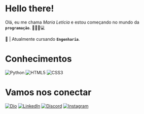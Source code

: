 
# Hello there!
Olá, eu me chama *Maria Leticia* e estou começando no mundo da **`programação`**. 👩🏽‍💻💻

📖 | Atualmente cursando **`Engenharia`**.

# Conhecimentos
![Python](https://img.shields.io/badge/python-3670A0?style=for-the-badge&logo=python&logoColor=ffdd54) 
![HTML5](https://img.shields.io/badge/HTML5-E34F26?style=for-the-badge&logo=html5&logoColor=white) ![CSS3](https://img.shields.io/badge/CSS3-1572B6?style=for-the-badge&logo=css3&logoColor=white)

# Vamos nos conectar
[![Dio](https://img.shields.io/badge/-%20Perfil%20DIO-0077B5?style=for-the-badge&logo=gitbook&logoColor=white)](https://web.dio.me/users/letisousa009/)
[![LinkedIn](https://img.shields.io/badge/LinkedIn-0077B5?style=for-the-badge&logo=linkedin&logoColor=white)](https://www.linkedin.com/in/maria-leticia-de-sousa-silva-920b77255//)
[![Discord](https://img.shields.io/badge/Discord-7289DA?style=for-the-badge&logo=discord&logoColor=white)](https://discord.com/channels/@mleticia.jpg) 
[![Instagram](https://img.shields.io/badge/-Instagram-%23E4405F?style=for-the-badge&logo=instagram&logoColor=white)](https://www.instagram.com/mleticia.jpg/)